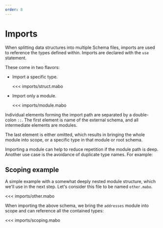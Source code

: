 ```yaml
---
order: 8
---
```


# Imports

When splitting data structures into multiple Schema files, imports are used to reference the types defined within. Imports are declared with the `use` statement.

These come in two flavors:

- Import a specific type.

  <<< imports/struct.mabo

- Import only a module.

  <<< imports/module.mabo

Individual elements forming the import path are separated by a double-colon `::`. The first element is name of the external schema, and all intermediate elements are modules.

The last element is either omitted, which results in bringing the whole module into scope, or a specific type in that module or root schema.

Importing a module can help to reduce repetition if the module path is deep. Another use case is the avoidance of duplicate type names. For example:

## Scoping example

A simple example with a somewhat deeply nested module structure, which we'll use in the next step. Let's consider this file to be named `other.mabo`.

<<< imports/other.mabo

When importing the above schema, we bring the `addresses` module into scope and can reference all the contained types:

<<< imports/scoping.mabo
